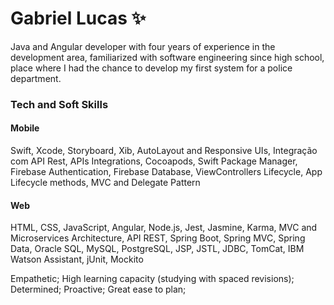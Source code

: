 # Gabriel Lucas ✨

Java and Angular developer with four years of experience in the development area, familiarized with software engineering since high school, place where I had the chance to develop my first system for a police department.

### Tech and Soft Skills

#### Mobile
Swift, Xcode, Storyboard, Xib, AutoLayout and Responsive UIs, Integração com API Rest, APIs Integrations, Cocoapods, Swift Package Manager, Firebase Authentication, Firebase Database, ViewControllers Lifecycle, App Lifecycle methods, MVC and Delegate Pattern

#### Web 
HTML, CSS, JavaScript, Angular, Node.js, Jest, Jasmine, Karma, MVC and Microservices Architecture, API REST, Spring Boot, Spring MVC, Spring Data, Oracle SQL, MySQL, PostgreSQL, JSP, JSTL, JDBC, TomCat, IBM Watson Assistant, jUnit, Mockito

Empathetic; High learning capacity (studying with spaced revisions); Determined; Proactive; Great ease to plan;

<!--
**gabriel-lucas-sl/gabriel-lucas-sl** is a ✨ _special_ ✨ repository because its `README.md` (this file) appears on your GitHub profile.

Here are some ideas to get you started:

- 🔭 I’m currently working on ...
- 🌱 I’m currently learning ...
- 👯 I’m looking to collaborate on ...
- 🤔 I’m looking for help with ...
- 💬 Ask me about ...
- 📫 How to reach me: ...
- 😄 Pronouns: ...
- ⚡ Fun fact: ...
-->
